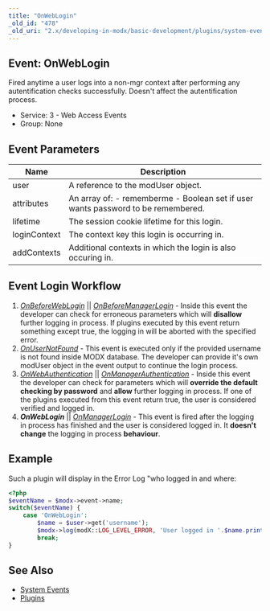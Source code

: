 ```yaml
---
title: "OnWebLogin"
_old_id: "478"
_old_uri: "2.x/developing-in-modx/basic-development/plugins/system-events/onweblogin"
---
```


## Event: OnWebLogin

Fired anytime a user logs into a non-mgr context after performing any autentification checks successfully. Doesn't affect the autentification process.

- Service: 3 - Web Access Events
- Group: None

## Event Parameters

| Name         | Description                                                                      |
| ------------ | -------------------------------------------------------------------------------- |
| user         | A reference to the modUser object.                                               |
| attributes   | An array of: - rememberme - Boolean set if user wants password to be remembered. |
| lifetime     | The session cookie lifetime for this login.                                      |
| loginContext | The context key this login is occurring in.                                      |
| addContexts  | Additional contexts in which the login is also occuring in.                      |

## Event Login Workflow

1. _[_OnBeforeWebLogin_](extending-modx/plugins/system-events/onbeforeweblogin)_ || _[OnBeforeManagerLogin](extending-modx/plugins/system-events/onbeforemanagerlogin)_ - Inside this event the developer can check for erroneous parameters which will **disallow** further logging in process. If plugins executed by this event return something except true, the logging in will be aborted with the specified error.
2. _[OnUserNotFound](extending-modx/plugins/system-events/onusernotfound)_ - This event is executed only if the provided username is not found inside MODX database. The developer can provide it's own modUser object in the event output to continue the login process.
3. _[OnWebAuthentication](extending-modx/plugins/system-events/onwebauthentication)_ || _[OnManagerAuthentication](extending-modx/plugins/system-events/onmanagerauthentication)_ - Inside this event the developer can check for parameters which will **override the default checking by password** and **allow** further logging in process. If one of the plugins executed from this event return true, the user is considered verified and logged in.
4. **_OnWebLogin_** || _[OnManagerLogin](extending-modx/plugins/system-events/onmanagerlogin)_ - This event is fired after the logging in process has finished and the user is considered logged in. It **doesn't change** the logging in process **behaviour**.

## Example

Such a plugin will display in the Error Log "who logged in and where:

```php
<?php
$eventName = $modx->event->name;
switch($eventName) {
    case 'OnWebLogin':
        $name = $user->get('username');
        $modx->log(modX::LOG_LEVEL_ERROR, 'User logged in '.$name.print_r($attributes));
        break;
}
```

## See Also

- [System Events](extending-modx/plugins/system-events "System Events")
- [Plugins](extending-modx/plugins "Plugins")
